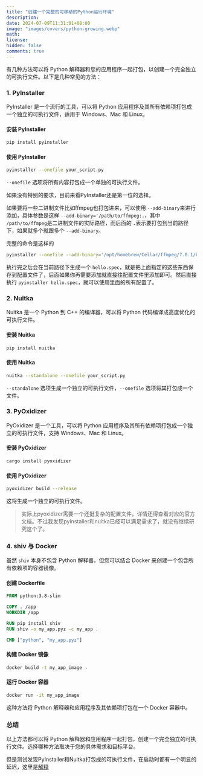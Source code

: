 ```yaml
---
title: "创建一个完整的可移植的Python运行环境"
description: 
date: 2024-07-09T11:31:01+08:00
image: "images/covers/python-growing.webp"
math: 
license: 
hidden: false
comments: true
---
```

有几种方法可以将 Python 解释器和您的应用程序一起打包，以创建一个完全独立的可执行文件。以下是几种常见的方法：

### 1. **PyInstaller**

PyInstaller 是一个流行的工具，可以将 Python 应用程序及其所有依赖项打包成一个独立的可执行文件，适用于 Windows、Mac 和 Linux。

#### 安装 PyInstaller

```sh
pip install pyinstaller
```

#### 使用 PyInstaller

```sh
pyinstaller --onefile your_script.py
```

`--onefile` 选项将所有内容打包成一个单独的可执行文件。

如果没有特别的要求，目前来看PyInstaller还是第一位的选择。

如果要将一些二进制文件比如ffmpeg也打包进来，可以使用 `--add-binary`来进行添加，具体参数是这样 `--add-binary='/path/to/ffmpeg:.`，其中 `/path/to/ffmpeg`是二进制文件的实际路径，而后面的 `.`表示要打包到当前路径下，如果就多个就跟多个 `--add-binary`。

完整的命令是这样的

```bash
pyinstaller --onefile --add-binary='/opt/homebrew/Cellar/ffmpeg/7.0.1/bin/ffmpeg:.' --add-binary='/opt/homebrew/Cellar/ffmpeg/7.0.1/bin/ffprobe:.' hello.py
```

执行完之后会在当前路径下生成一个 `hello.spec`，就是把上面指定的这些东西保存到配置文件了，后面如果你再需要添加就直接往配置文件里添加即可。然后直接执行 `pyinstaller hello.spec`，就可以使用里面的所有配置了。

### 2. **Nuitka**

Nuitka 是一个 Python 到 C++ 的编译器，可以将 Python 代码编译成高度优化的可执行文件。

#### 安装 Nuitka

```sh
pip install nuitka
```

#### 使用 Nuitka

```sh
nuitka --standalone --onefile your_script.py
```

`--standalone` 选项生成一个独立的可执行文件，`--onefile` 选项将其打包成一个文件。

### 3. **PyOxidizer**

PyOxidizer 是一个工具，可以将 Python 应用程序及其所有依赖项打包成一个独立的可执行文件，支持 Windows、Mac 和 Linux。

#### 安装 PyOxidizer

```sh
cargo install pyoxidizer
```

#### 使用 PyOxidizer

```sh
pyoxidizer build --release
```

这将生成一个独立的可执行文件。

> 实际上pyoxidizer需要一个还挺复杂的配置文件，详情还得查看对应的官方文档。不过我发现pyinstaller和nuitka已经可以满足需求了，就没有继续研究这个了。

### 4. **shiv 与 Docker**

虽然 `shiv` 本身不包含 Python 解释器，但您可以结合 Docker 来创建一个包含所有依赖项的容器镜像。

#### 创建 Dockerfile

```Dockerfile
FROM python:3.8-slim

COPY . /app
WORKDIR /app

RUN pip install shiv
RUN shiv -o my_app.pyz -c my_app .

CMD ["python", "my_app.pyz"]
```

#### 构建 Docker 镜像

```sh
docker build -t my_app_image .
```

#### 运行 Docker 容器

```sh
docker run -it my_app_image
```

这种方法将 Python 解释器和应用程序及其依赖项打包在一个 Docker 容器中。

### 总结

以上方法都可以将 Python 解释器和应用程序一起打包，创建一个完全独立的可执行文件。选择哪种方法取决于您的具体需求和目标平台。

但是测试发现PyInstaller和Nuitka打包成的可执行文件，在启动时都有一个明显的延迟，这里是[解释](../可执行文件启动慢的原因分析)

